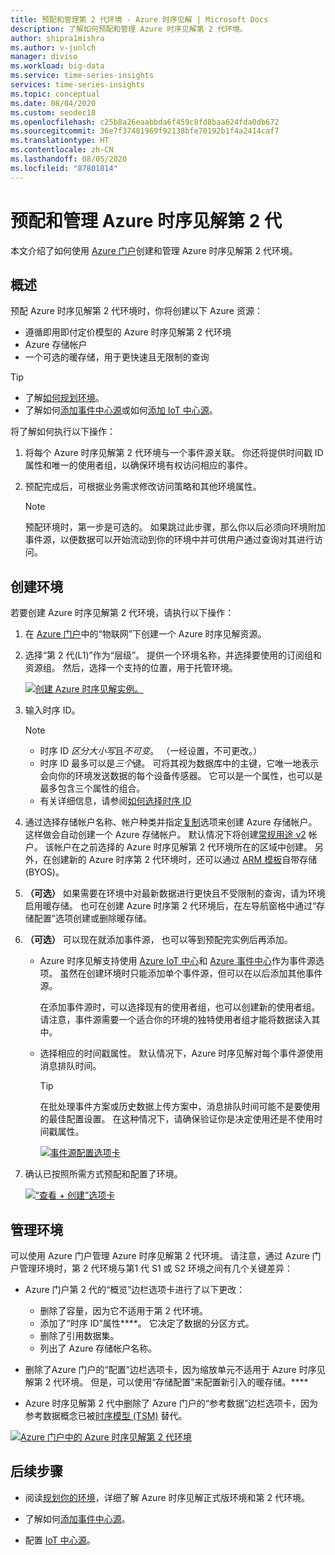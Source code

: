 ```yaml
---
title: 预配和管理第 2 代环境 - Azure 时序见解 | Microsoft Docs
description: 了解如何预配和管理 Azure 时序见解第 2 代环境。
author: shipra1mishra
ms.author: v-junlch
manager: diviso
ms.workload: big-data
ms.service: time-series-insights
services: time-series-insights
ms.topic: conceptual
ms.date: 08/04/2020
ms.custom: seodec18
ms.openlocfilehash: c25b8a26eaabbda6f459c8fd8baa624fda0db672
ms.sourcegitcommit: 36e7f37481969f92138bfe70192b1f4a2414caf7
ms.translationtype: HT
ms.contentlocale: zh-CN
ms.lasthandoff: 08/05/2020
ms.locfileid: "87801814"
---
```

# <a name="provision-and-manage-azure-time-series-insights-gen2"></a>预配和管理 Azure 时序见解第 2 代

本文介绍了如何使用 [Azure 门户](https://portal.azure.cn/)创建和管理 Azure 时序见解第 2 代环境。

## <a name="overview"></a>概述

预配 Azure 时序见解第 2 代环境时，你将创建以下 Azure 资源：

* 遵循即用即付定价模型的 Azure 时序见解第 2 代环境
* Azure 存储帐户
* 一个可选的暖存储，用于更快速且无限制的查询

> [!TIP]
> * 了解[如何规划环境](./time-series-insights-update-plan.md)。
> * 了解如何[添加事件中心源](how-to-ingest-data-event-hub.md)或如何[添加 IoT 中心源](how-to-ingest-data-iot-hub.md)。

将了解如何执行以下操作：

1.  将每个 Azure 时序见解第 2 代环境与一个事件源关联。 你还将提供时间戳 ID 属性和唯一的使用者组，以确保环境有权访问相应的事件。

1. 预配完成后，可根据业务需求修改访问策略和其他环境属性。

   > [!NOTE]
   > 预配环境时，第一步是可选的。 如果跳过此步骤，那么你以后必须向环境附加事件源，以便数据可以开始流动到你的环境中并可供用户通过查询对其进行访问。

## <a name="create-the-environment"></a>创建环境

若要创建 Azure 时序见解第 2 代环境，请执行以下操作：
1. 在 [Azure 门户](https://portal.azure.cn/)中的“物联网”下创建一个 Azure 时序见解资源。

1. 选择“第 2 代(L1)”作为“层级”。 提供一个环境名称，并选择要使用的订阅组和资源组。 然后，选择一个支持的位置，用于托管环境。

   [![创建 Azure 时序见解实例。](./media/v2-update-manage/create-and-manage-configuration.png)](./media/v2-update-manage/create-and-manage-configuration.png#lightbox)

1. 输入时序 ID。

    > [!NOTE]
    > * 时序 ID *区分大小写*且*不可变*。 （一经设置，不可更改。）
    > * 时序 ID 最多可以是*三个*键。 可将其视为数据库中的主键，它唯一地表示会向你的环境发送数据的每个设备传感器。 它可以是一个属性，也可以是最多包含三个属性的组合。
    > * 有关详细信息，请参阅[如何选择时序 ID](time-series-insights-update-how-to-id.md)

1. 通过选择存储帐户名称、帐户种类并指定[复制](/storage/common/redundancy-migration?tabs=portal)选项来创建 Azure 存储帐户。 这样做会自动创建一个 Azure 存储帐户。 默认情况下将创建[常规用途 v2](/storage/common/storage-account-overview) 帐户。 该帐户在之前选择的 Azure 时序见解第 2 代环境所在的区域中创建。 另外，在创建新的 Azure 时序第 2 代环境时，还可以通过 [ARM 模板](./time-series-insights-manage-resources-using-azure-resource-manager-template.md)自带存储 (BYOS)。 

1. **（可选）** 如果需要在环境中对最新数据进行更快且不受限制的查询，请为环境启用暖存储。 也可在创建 Azure 时序第 2 代环境后，在左导航窗格中通过“存储配置”选项创建或删除暖存储。

1. **（可选）** 可以现在就添加事件源， 也可以等到预配完实例后再添加。

   * Azure 时序见解支持使用 [Azure IoT 中心](how-to-ingest-data-iot-hub.md)和 [Azure 事件中心](how-to-ingest-data-event-hub.md)作为事件源选项。 虽然在创建环境时只能添加单个事件源，但可以在以后添加其他事件源。 
   
     在添加事件源时，可以选择现有的使用者组，也可以创建新的使用者组。 请注意，事件源需要一个适合你的环境的独特使用者组才能将数据读入其中。

   * 选择相应的时间戳属性。 默认情况下，Azure 时序见解对每个事件源使用消息排队时间。

     > [!TIP]
     > 在批处理事件方案或历史数据上传方案中，消息排队时间可能不是要使用的最佳配置设置。 在这种情况下，请确保验证你是决定使用还是不使用时间戳属性。

     [![事件源配置选项卡](./media/v2-update-manage/create-and-manage-event-source.png)](./media/v2-update-manage/create-and-manage-event-source.png#lightbox)

1. 确认已按照所需方式预配和配置了环境。

    [![“查看 + 创建”选项卡](./media/v2-update-manage/create-and-manage-review-and-confirm.png)](./media/v2-update-manage/create-and-manage-review-and-confirm.png#lightbox)

## <a name="manage-the-environment"></a>管理环境

可以使用 Azure 门户管理 Azure 时序见解第 2 代环境。 请注意，通过 Azure 门户管理环境时，第 2 代环境与第1 代 S1 或 S2 环境之间有几个关键差异：

* Azure 门户第 2 代的“概览”边栏选项卡进行了以下更改：

  * 删除了容量，因为它不适用于第 2 代环境。
  * 添加了“时序 ID”属性****。 它决定了数据的分区方式。
  * 删除了引用数据集。
  * 列出了 Azure 存储帐户名称。

* 删除了Azure 门户的“配置”边栏选项卡，因为缩放单元不适用于 Azure 时序见解第 2 代环境。 但是，可以使用“存储配置”来配置新引入的暖存储。****

* Azure 时序见解第 2 代中删除了 Azure 门户的“参考数据”边栏选项卡，因为参考数据概念已被[时序模型 (TSM)](concepts-model-overview.md) 替代。

[![Azure 门户中的 Azure 时序见解第 2 代环境](./media/v2-update-manage/create-and-manage-overview-confirm.png)](./media/v2-update-manage/create-and-manage-overview-confirm.png#lightbox)

## <a name="next-steps"></a>后续步骤

- 阅读[规划你的环境](./time-series-insights-update-plan.md)，详细了解 Azure 时序见解正式版环境和第 2 代环境。

- 了解如何[添加事件中心源](how-to-ingest-data-event-hub.md)。

- 配置 [IoT 中心源](how-to-ingest-data-iot-hub.md)。

